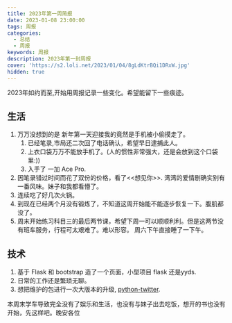 ```yaml
---
title: 2023年第一周简报
date: 2023-01-08 23:00:00
tags: 周报
categories:
  - 总结
  - 周报
keywords: 周报
description: 2023年第一封周报
cover: 'https://s2.loli.net/2023/01/04/8gLdKtrBQi1DRxW.jpg'
hidden: true
---
```



2023年如约而至,开始用周报记录一些变化。希望能留下一些痕迹。

## 生活

1. 万万没想到的是 新年第一天迎接我的竟然是手机被小偷摸走了。
    1. 已经笔录,市局还二次回了电话确认，希望早日逮捕此人。
    2. 上衣口袋万万不能放手机了。(人的惯性非常强大，还是会放到这个口袋里:))
    3. 入手了 一加 Ace Pro.
2. 因笔录错过时间而花了双份的价格，看了<<想见你>>. 湾湾的爱情剧确实别有一番风味。妹子和我都看懵了。
3. 连续吃了好几次火锅。
4. 到现在已经两个月没有锻炼了，不知道这周开始能不能逐步恢复一下。腹肌都没了。
5. 周末开始练习科目三的最后两节课，希望下周一可以顺顺利利。但是这两节没有班车服务，行程可太艰难了。难以形容。 周六下午直接睡了一下午。

## 技术

1. 基于 Flask 和 bootstrap 造了一个页面，小型项目 flask 还是yyds.
2. 日常的工作还是繁琐无聊。
3. 想把维护的包进行一次大版本的升级, [python-twitter](https://github.com/sns-sdks/python-twitter).

本周末学车导致完全没有了娱乐和生活，也没有与妹子出去吃饭，想开的书也没有开始，先这样吧。晚安各位
